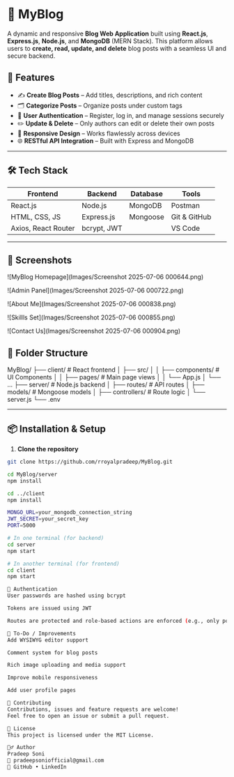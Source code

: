 # 📝 MyBlog

A dynamic and responsive **Blog Web Application** built using **React.js**, **Express.js**, **Node.js**, and **MongoDB** (MERN Stack). This platform allows users to **create, read, update, and delete** blog posts with a seamless UI and secure backend.

## 🚀 Features

- ✍️ **Create Blog Posts** – Add titles, descriptions, and rich content
- 🗂️ **Categorize Posts** – Organize posts under custom tags
- 🔐 **User Authentication** – Register, log in, and manage sessions securely
- ✏️ **Update & Delete** – Only authors can edit or delete their own posts
- 📱 **Responsive Design** – Works flawlessly across devices
- 🌐 **RESTful API Integration** – Built with Express and MongoDB

---

## 🛠️ Tech Stack

| Frontend        | Backend         | Database  | Tools       |
|-----------------|------------------|-----------|-------------|
| React.js        | Node.js          | MongoDB   | Postman     |
| HTML, CSS, JS   | Express.js       | Mongoose  | Git & GitHub |
| Axios, React Router | bcrypt, JWT |           | VS Code     |

---

## 📸 Screenshots

![MyBlog Homepage](Images/Screenshot 2025-07-06 000644.png)

![Admin Panel](Images/Screenshot 2025-07-06 000722.png)

![About Me](Images/Screenshot 2025-07-06 000838.png)

![Skillls Set](Images/Screenshot 2025-07-06 000855.png)

![Contact Us](Images/Screenshot 2025-07-06 000904.png)





## 📂 Folder Structure


MyBlog/
├── client/ # React frontend
│ ├── src/
│ │ ├── components/ # UI Components
│ │ ├── pages/ # Main page views
│ │ └── App.js
│ └── ...
├── server/ # Node.js backend
│ ├── routes/ # API routes
│ ├── models/ # Mongoose models
│ ├── controllers/ # Route logic
│ └── server.js
└── .env



---

## 📦 Installation & Setup

1. **Clone the repository**
```bash
git clone https://github.com/rroyalpradeep/MyBlog.git

cd MyBlog/server
npm install

cd ../client
npm install

MONGO_URL=your_mongodb_connection_string
JWT_SECRET=your_secret_key
PORT=5000

# In one terminal (for backend)
cd server
npm start

# In another terminal (for frontend)
cd client
npm start

🔐 Authentication
User passwords are hashed using bcrypt

Tokens are issued using JWT

Routes are protected and role-based actions are enforced (e.g., only post authors can edit/delete)

📌 To-Do / Improvements
Add WYSIWYG editor support

Comment system for blog posts

Rich image uploading and media support

Improve mobile responsiveness

Add user profile pages

🤝 Contributing
Contributions, issues and feature requests are welcome!
Feel free to open an issue or submit a pull request.

📄 License
This project is licensed under the MIT License.

🙋‍♂️ Author
Pradeep Soni
📧 pradeepsoniofficial@gmail.com
🔗 GitHub • LinkedIn
